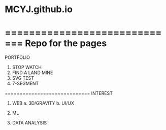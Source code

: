 # MCYJ.github.io
=============================
Repo for the pages
=============================
PORTFOLIO
1. STOP WATCH
2. FIND A LAND MINE
3. SVG TEST
4. 7-SEGMENT

=============================
INTEREST
1. WEB
 a. 3D/GRAVITY
 b. UI/UX
 
2. ML

3. DATA ANALYSIS
